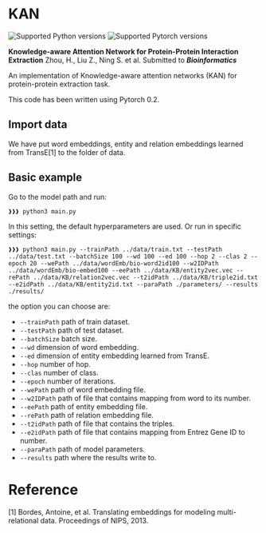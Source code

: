 # KAN

![Supported Python versions](https://img.shields.io/badge/python-3.6-blue.svg)
![Supported Pytorch versions](https://img.shields.io/badge/pytorch-0.2-blue.svg)

**Knowledge-aware Attention Network for Protein-Protein Interaction Extraction** Zhou, H., Liu Z., Ning S. et al. Submitted to ***Bioinformatics***

An implementation of Knowledge-aware attention networks (KAN) for protein-protein extraction task.

This code has been written using Pytorch 0.2.

## Import data
We have put word embeddings, entity and relation embeddings learned from TransE[1] to the folder of data.

## Basic example
Go to the model path and run:
```console
❱❱❱ python3 main.py
```
In this setting, the default hyperparameters are used. Or run in specific settings:
```
❱❱❱ python3 main.py --trainPath ../data/train.txt --testPath ../data/test.txt --batchSize 100 --wd 100 --ed 100 --hop 2 --clas 2 --epoch 20 --wePath ../data/wordEmb/bio-word2id100 --w2IDPath ../data/wordEmb/bio-embed100 --eePath ../data/KB/entity2vec.vec --rePath ../data/KB/relation2vec.vec --t2idPath ../data/KB/triple2id.txt --e2idPath ../data/KB/entity2id.txt --paraPath ./parameters/ --results ./results/
```

the option you can choose are:
- `--trainPath` path of train dataset.
- `--testPath` path of test dataset.
- `--batchSize` batch size.
- `--wd` dimension of word embedding.
- `--ed` dimension of entity embedding learned from TransE.
- `--hop` number of hop.
- `--clas` number of class.
- `--epoch` number of iterations.
- `--wePath` path of word embedding file.
- `--w2IDPath` path of file that contains mapping from word to its number.
- `--eePath` path of entity embedding file.
- `--rePath` path of relation embedding file.
- `--t2idPath` path of file that contains the triples.
- `--e2idPath` path of file that contains mapping from Entrez Gene ID to number.
- `--paraPath` path of model parameters.
- `--results` path where the results write to.

# Reference

[1] Bordes, Antoine, et al. Translating embeddings for modeling multi-relational data. Proceedings of NIPS, 2013.